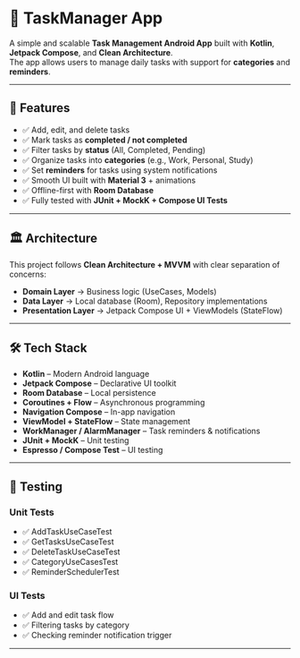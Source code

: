 # 📝 TaskManager App

A simple and scalable **Task Management Android App** built with **Kotlin**, **Jetpack Compose**, and **Clean Architecture**.  
The app allows users to manage daily tasks with support for **categories** and **reminders**.

---

## 🚀 Features

- ✅ Add, edit, and delete tasks
- ✅ Mark tasks as **completed / not completed**
- ✅ Filter tasks by **status** (All, Completed, Pending)
- ✅ Organize tasks into **categories** (e.g., Work, Personal, Study)
- ✅ Set **reminders** for tasks using system notifications
- ✅ Smooth UI built with **Material 3** + animations
- ✅ Offline-first with **Room Database**
- ✅ Fully tested with **JUnit + MockK + Compose UI Tests**

---

## 🏛 Architecture

This project follows **Clean Architecture + MVVM** with clear separation of concerns:

- **Domain Layer** → Business logic (UseCases, Models)
- **Data Layer** → Local database (Room), Repository implementations
- **Presentation Layer** → Jetpack Compose UI + ViewModels (StateFlow)

---

## 🛠 Tech Stack

- **Kotlin** – Modern Android language
- **Jetpack Compose** – Declarative UI toolkit
- **Room Database** – Local persistence
- **Coroutines + Flow** – Asynchronous programming
- **Navigation Compose** – In-app navigation
- **ViewModel + StateFlow** – State management
- **WorkManager / AlarmManager** – Task reminders & notifications
- **JUnit + MockK** – Unit testing
- **Espresso / Compose Test** – UI testing

---

## 🧪 Testing

### Unit Tests
- ✅ AddTaskUseCaseTest
- ✅ GetTasksUseCaseTest
- ✅ DeleteTaskUseCaseTest
- ✅ CategoryUseCasesTest
- ✅ ReminderSchedulerTest

### UI Tests
- ✅ Add and edit task flow
- ✅ Filtering tasks by category
- ✅ Checking reminder notification trigger

---

